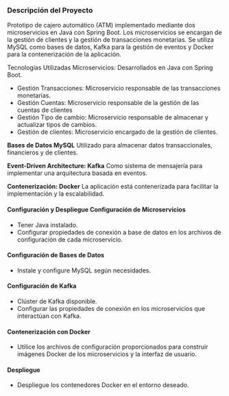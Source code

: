 ### Descripción del Proyecto

Prototipo de cajero automático (ATM) implementado mediante dos microservicios en Java con Spring Boot. Los microservicios se encargan de la gestión de clientes y la gestión de transacciones monetarias. Se utiliza MySQL como bases de datos, Kafka para la gestión de eventos y Docker para la contenerización de la aplicación.

Tecnologías Utilizadas Microservicios: Desarrollados en Java con Spring Boot.

- Gestión Transacciones: Microservicio responsable de las transacciones monetarias.
- Gestión Cuentas: Microservicio responsable de la gestión de las cuentas de clientes
- Gestión Tipo de cambio: Microservicio responsable de almacenar y actualizar tipos de cambios.
- Gestión de clientes: Microservicio encargado de la gestión de clientes.

**Bases de Datos MySQL**
Utilizado para almacenar datos transaccionales, financieros y de clientes.

**Event-Driven Architecture: Kafka**
Como sistema de mensajería para implementar una arquitectura basada en eventos.

**Contenerización: Docker**
La aplicación está contenerizada para facilitar la implementación y la escalabilidad.

#### Configuración y Despliegue Configuración de Microservicios
- Tener Java instalado.
- Configurar propiedades de conexión a base de datos en los archivos de configuración de cada microservicio.

#### Configuración de Bases de Datos
- Instale y configure MySQL según necesidades.

#### Configuración de Kafka
- Clúster de Kafka disponible. 
- Configurar las propiedades de conexión en los microservicios que interactúan con Kafka.

#### Contenerización con Docker
- Utilice los archivos de configuración proporcionados para construir imágenes Docker de los microservicios y la interfaz de usuario.

#### Despliegue
- Despliegue los contenedores Docker en el entorno deseado.

